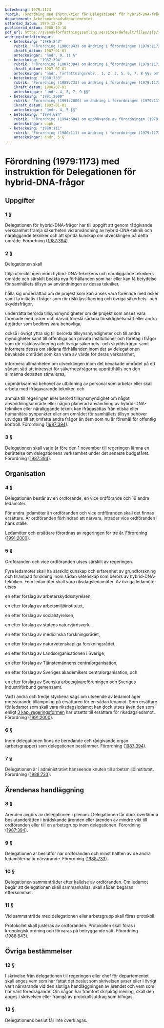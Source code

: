 ```yaml
---
beteckning: 1979:1173
rubrik: Förordning med instruktion för Delegationen för hybrid-DNA-frågor
departement: Arbetsmarknadsdepartementet
utfardad_datum: 1979-12-20
publicerad_datum: 2008-10-10
pdf_url: https://svenskforfattningssamling.se/sites/default/files/sfs/1979-12/SFS1979-1173.pdf
andringsforfattningar:
  - beteckning: "1986:843"
    rubrik: "Förordning (1986:843) om ändring i förordningen (1979:1173) med instruktion för delegationen för hybrid-DNA-frågor vid arbetarskyddsstyrelsen"
    ikraft_datum: 1987-01-01
    anteckningar: "ändr. 9, 11 §"
  - beteckning: "1987:394"
    rubrik: "Förordning (1987:394) om ändring i förordningen (1979:1173) med instruktion för delegationen för hybrid-DNA-frågor vid arbetarskyddsstyrelsen"
    ikraft_datum: 1987-07-01
    anteckningar: "ändr. författningsrubr., 1, 2, 3, 5, 6, 7, 8 §§; omtryck"
  - beteckning: "1988:733"
    rubrik: "Förordning (1988:733) om ändring i förordningen (1979:1173) med instruktion för delegationen för hybrid-DNA-frågor"
    ikraft_datum: 1988-07-01
    anteckningar: "ändr. 4, 5, 7, 9 §§"
  - beteckning: "1991:2000"
    rubrik: "Förordning (1991:2000) om ändring i förordningen (1979:1173) med instruktion för delegationen för hybrid-DNA-frågor"
    ikraft_datum: 1992-01-01
    anteckningar: "ändr. 4, 5 §§"
  - beteckning: "1994:684"
    rubrik: "Förordning (1994:684) om upphävande av förordningen (1979:1173) med instruktion för Delegationen för hybrid-DNA-frågor"
    anteckningar: upph.
  - beteckning: "1980:111"
    rubrik: "Förordning (1980:111) om ändring i förordningen (1979:1173) med instruktion för delegationen för hybrid-DNA-frågor vid arbetarskyddsstyrelsen"
    anteckningar: ändr. 5 §
---
```


# Förordning (1979:1173) med instruktion för Delegationen för hybrid-DNA-frågor

## Uppgifter

### 1 §

Delegationen för hybrid-DNA-frågor har till uppgift att genom rådgivande verksamhet främja säkerheten vid användning av hybrid-DNA-teknik och näraliggande tekniker och att sprida kunskap om utvecklingen på detta område. Förordning ([1987:394](https://selex.se/eli/sfs/1987/394)).

### 2 §

Delegationen skall

följa utvecklingen inom hybrid-DNA-teknikens och näraliggande teknikers område och särskilt beakta nya förhållanden som har eller kan få betydelse för samhällets tillsyn av användningen av dessa tekniker,

hålla sig underrättad om de projekt som kan anses vara förenade med risker samt ta initiativ i frågor som rör riskklassificering och övriga säkerhets- och skyddsfrågor,

underrätta berörda tillsynsmyndigheter om de projekt som anses vara förenade med risker och därvid föreslå sådana försiktighetsmått eller andra åtgärder som bedöms vara behövliga,

också i övrigt yttra sig till berörda tillsynsmyndigheter och till andra myndigheter samt till offentliga och privata institutioner och företag i frågor som rör riskklassificering och övriga säkerhets- och skyddsfrågor samt informera dessa om sådana förhållanden inom det av delegationen bevakade området som kan vara av värde för deras verksamhet,

informera allmänheten om utvecklingen inom det bevakade området på ett sådant sätt att intresset för säkerhetsfrågorna upprätthålls och den allmänna debatten stimuleras,

uppmärksamma behovet av utbildning av personal som arbetar eller skall arbeta med ifrågavarande tekniker, och

anmäla till regeringen eller berörd tillsynsmyndighet om något användningsområde eller någon planerad användning av hybrid-DNA-tekniken eller näraliggande teknik kan ifrågasättas från etiska eller humanitära synpunkter eller om området för samhällets tillsyn behöver utvidgas till att omfatta andra frågor än dem som nu är föremål för offentlig kontroll. Förordning ([1987:394](https://selex.se/eli/sfs/1987/394)).

### 3 §

Delegationen skall varje år före den 1 november till regeringen lämna en berättelse om delegationens verksamhet under det senaste budgetåret. Förordning ([1987:394](https://selex.se/eli/sfs/1987/394)).

## Organisation

### 4 §

Delegationen består av en ordförande, en vice ordförande och 19 andra ledamöter.

För andra ledamöter än ordföranden och vice ordföranden skall det finnas ersättare. Är ordföranden förhindrad att närvara, inträder vice ordföranden i hans ställe.

Ledamöter och ersättare förordnas av regeringen för tre år. Förordning ([1991:2000](https://selex.se/eli/sfs/1991/2000)).

### 5 §

Ordföranden och vice ordföranden utses särskilt av regeringen.

Fyra ledamöter skall ha särskild kunskap och erfarenhet av grundforskning och tillämpad forskning inom sådan vetenskap som berörs av hybrid-DNA-tekniken. Fem ledamöter skall vara riksdagsledamöter. Av övriga ledamöter utses

en efter förslag av arbetarskyddsstyrelsen,

en efter förslag av arbetsmiljöinstitutet,

en efter förslag av socialstyrelsen,

en efter förslag av statens naturvårdsverk,

en efter förslag av medicinska forskningsrådet,

en efter förslag av naturvetenskapliga forskningsrådet,

en efter förslag av Landsorganisationen i Sverige,

en efter förslag av Tjänstemännens centralorganisation,

en efter förslag av Sveriges akademikers centralorganisation, och

en efter förslag av Svenska arbetsgivareföreningen och Sveriges industriförbund gemensamt.

Vad i andra och tredje styckena sägs om utseende av ledamot äger motsvarande tillämpning på ersättaren för en sådan ledamot. Som ersättare för ledamot som skall vara riksdagsledamot kan dock utses även den som enligt [3 kap. regeringsformen](https://selex.se/eli/sfs/1974/152) har utsetts till ersättare för riksdagsledamot. Förordning ([1991:2000](https://selex.se/eli/sfs/1991/2000)).

### 6 §

Inom delegationen finns de beredande och rådgivande organ (arbetsgrupper) som delegationen bestämmer. Förordning ([1987:394](https://selex.se/eli/sfs/1987/394)).

### 7 §

Delegationen är i administrativt hänseende knuten till arbetsmiljöinstitutet. Förordning ([1988:733](https://selex.se/eli/sfs/1988/733)).

## Ärendenas handläggning

### 8 §

Ärenden avgörs av delegationen i plenum. Delegationen får dock överlämna beslutanderätten i brådskande ärenden eller ärenden av mindre vikt till ordföranden eller till en arbetsgrupp inom delegationen. Förordning ([1987:394](https://selex.se/eli/sfs/1987/394)).

### 9 §

Delegationen är beslutför när ordföranden och minst hälften av de andra ledamöterna är närvarande. Förordning ([1988:733](https://selex.se/eli/sfs/1988/733)).

### 10 §

Delegationen sammanträder efter kallelse av ordföranden. Om ledamot begär att delegationen skall sammankallas, skall sådan begäran efterkommas.

### 11 §

Vid sammanträde med delegationen eller arbetsgrupp skall föras protokoll.

Protokollet skall justeras av ordföranden. Protokollen skall föras i kronologisk ordning och förvaras på betryggande sätt. Förordning ([1986:843](https://selex.se/eli/sfs/1986/843)).

## Övriga bestämmelser

### 12 §

I skrivelse från delegationen till regeringen eller chef för departementet skall anges vem som har fattat det beslut som skrivelsen avser eller i övrigt varit närvarande vid den slutliga handläggningen av ärendet och vem som har varit föredragande. Om någon har framfört skiljaktig mening, skall den anges i skrivelsen eller framgå av protokollsutdrag som bifogas.

### 13 §

Delegationens beslut får inte överklagas.